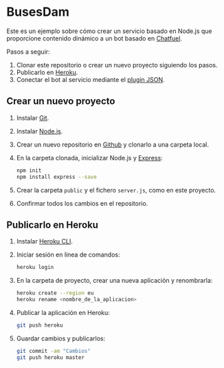 # BusesDam

Este es un ejemplo sobre cómo crear un servicio basado en Node.js que proporcione contenido dinámico a un bot basado en [Chatfuel](https://chatfuel.com/).

Pasos a seguir:

1. Clonar este repositorio o crear un nuevo proyecto siguiendo los pasos.
2. Publicarlo en [Heroku](https://www.heroku.com/).
3. Conectar el bot al servicio mediante el [plugin JSON](https://help.chatfuel.com/facebook-messenger/plugins/json-plugin/).

## Crear un nuevo proyecto

1. Instalar [Git](https://git-scm.com/).
2. Instalar [Node.js](https://nodejs.org/en/).
3. Crear un nuevo repositorio en [Github](https://github.com/) y clonarlo a una carpeta local.
4. En la carpeta clonada, inicializar Node.js y [Express](http://expressjs.com/es/):
	
	```bash
	npm init
	npm install express --save
	```

5. Crear la carpeta `public` y el fichero `server.js`, como en este proyecto.
6. Confirmar todos los cambios en el repositorio.

## Publicarlo en Heroku

1. Instalar [Heroku CLI](https://devcenter.heroku.com/articles/heroku-cli).
2. Iniciar sesión en línea de comandos: 

	```bash
	heroku login
	```
	
3. En la carpeta de proyecto, crear una nueva aplicación y renombrarla:	

	```bash
	heroku create --region eu
	heroku rename <nombre_de_la_aplicacion>
	```
	
4. Publicar la aplicación en Heroku:	

	```bash
	git push heroku
	```			
4. Guardar cambios y publicarlos:	

	```bash
	git commit -am "Cambios"
	git push heroku master
	```	
